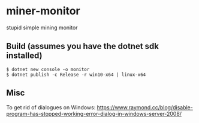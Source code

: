 # miner-monitor
stupid simple mining monitor


## Build (assumes you have the dotnet sdk installed)
    $ dotnet new console -o monitor
    $ dotnet publish -c Release -r win10-x64 | linux-x64

## Misc
To get rid of dialogues on Windows:
    https://www.raymond.cc/blog/disable-program-has-stopped-working-error-dialog-in-windows-server-2008/
